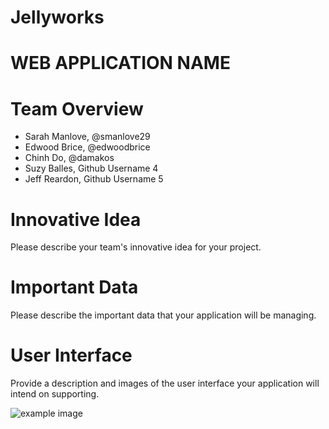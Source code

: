 # Jellyworks

# WEB APPLICATION NAME

# Team Overview

* Sarah Manlove, @smanlove29
* Edwood Brice, @edwoodbrice
* Chinh Do, @damakos
* Suzy Balles, Github Username 4
* Jeff Reardon, Github Username 5

# Innovative Idea

Please describe your team's innovative idea for your project.

# Important Data

Please describe the important data that your application will be managing.

# User Interface

Provide a description and images of the user interface your
application will intend on supporting.

![example image](imgs/chick.jpg)

